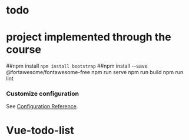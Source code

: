 # todo
# project implemented through the course
##npm install
`npm install bootstrap`
##npm install --save @fortawesome/fontawesome-free
npm run serve
npm run build
npm run lint
### Customize configuration
See [Configuration Reference](https://cli.vuejs.org/config/).
# Vue-todo-list
